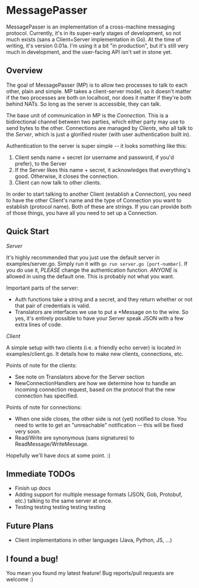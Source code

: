 MessagePasser
=============

MessagePasser is an implementation of a cross-machine messaging protocol. 
Currently, it's in its super-early stages of development, so not much 
exists (sans a Client+Server implementation in Go). At the time of writing,
it's version 0.01a. I'm using it a bit "in production", but it's still
very much in development, and the user-facing API isn't set in stone yet.

Overview
--------

The goal of MessagePasser (MP) is to allow two processes to talk to each other, 
plain and simple. MP takes a client-server model, so it doesn't matter if the
two processes are both on localhost, nor does it matter if they're both behind
NATs. So long as the server is accessible, they can talk.

The base unit of communication in MP is the _Connection_. This is a bidirectional
channel between two parties, which either party may use to send bytes to the
other. Connections are managed by _Clients_, who all talk to the _Server_, which
is just a glorified router (with user authentication built in).

Authentication to the server is super simple -- it looks something like this:

1. Client sends name + secret (or username and password, if you'd prefer),
   to the Server
2. If the Server likes this name + secret, it acknowledges that everything's
   good. Otherwise, it closes the connection.
3. Client can now talk to other clients.

In order to start talking to another Client (establish a Connection), you need
to have the other Client's name and the type of Connection you want to establish
(protocol name). Both of these are strings. If you can provide both of those things,
you have all you need to set up a Connection.

Quick Start
-----------

*Server*

It's highly recommended that you just use the default server in 
examples/server.go. Simply run it with `go run server.go [port-number]`.
If you do use it, *PLEASE* change the authentication function. *ANYONE*
is allowed in using the default one. This is probably not what you want.

Important parts of the server:
- Auth functions take a string and a secret, and they return whether or not
  that pair of credentials is valid. 
- Translators are interfaces we use to put a \*Message on to the wire. So yes,
  it's entirely possible to have your Server speak JSON with a few extra lines
  of code.

*Client*

A simple setup with two clients (i.e. a friendly echo server) is located in
examples/client.go. It details how to make new clients, connections, etc.

Points of note for the clients:
- See note on Translators above for the Server section
- NewConnectionHandlers are how we determine how to handle an incoming connection
  request, based on the protocol that the new connection has specified.

Points of note for connections:
- When one side closes, the other side is not (yet) notified to close. You need
  to write to get an "unreachable" notification -- this will be fixed very soon.
- Read/Write are synonymous (sans signatures) to ReadMessage/WriteMessage.

Hopefully we'll have docs at some point. :)

Immediate TODOs
---------------

- Finish up docs
- Adding support for multiple message formats (JSON, Gob, Protobuf, etc.) 
  talking to the same server at once.
- Testing testing testing testing testing

Future Plans
------------

- Client implementations in other languages (Java, Python, JS, ...)

I found a bug!
--------------

You mean you found my latest feature! Bug reports/pull requests are welcome :)
